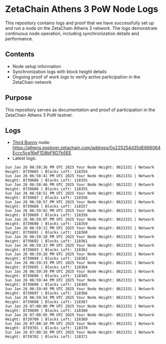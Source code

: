 # ZetaChain Athens 3 PoW Node Logs
This repository contains logs and proof that we have successfully set up and run a node on the ZetaChain Athens 3 network. The logs demonstrate continuous node operation, including synchronization details and performance.

## Contents
- Node setup information
- Synchronization logs with block height details
- Ongoing proof of work logs to verify active participation in the ZetaChain network

## Purpose
This repository serves as documentation and proof of participation in the ZetaChain Athens 3 PoW testnet.

## Logs

- [Third Bunny](https://thirdbunny.xyz/) node: https://athens.explorer.zetachain.com/address/0x225254d35dE666064Eccc5ce16eF1D8bF8D7b5EE
- Latest logs:
```
Sun Jan 26 06:58:36 PM UTC 2025 Your Node Height: 8621331 | Network Height: 8739685 | Blocks Left: 118354
Sun Jan 26 06:58:41 PM UTC 2025 Your Node Height: 8621331 | Network Height: 8739686 | Blocks Left: 118355
Sun Jan 26 06:58:46 PM UTC 2025 Your Node Height: 8621331 | Network Height: 8739686 | Blocks Left: 118355
Sun Jan 26 06:58:51 PM UTC 2025 Your Node Height: 8621331 | Network Height: 8739687 | Blocks Left: 118356
Sun Jan 26 06:58:57 PM UTC 2025 Your Node Height: 8621331 | Network Height: 8739688 | Blocks Left: 118357
Sun Jan 26 06:59:02 PM UTC 2025 Your Node Height: 8621331 | Network Height: 8739689 | Blocks Left: 118358
Sun Jan 26 06:59:07 PM UTC 2025 Your Node Height: 8621331 | Network Height: 8739690 | Blocks Left: 118359
Sun Jan 26 06:59:12 PM UTC 2025 Your Node Height: 8621331 | Network Height: 8739691 | Blocks Left: 118360
Sun Jan 26 06:59:18 PM UTC 2025 Your Node Height: 8621331 | Network Height: 8739692 | Blocks Left: 118361
Sun Jan 26 06:59:23 PM UTC 2025 Your Node Height: 8621331 | Network Height: 8739693 | Blocks Left: 118362
Sun Jan 26 06:59:28 PM UTC 2025 Your Node Height: 8621331 | Network Height: 8739694 | Blocks Left: 118363
Sun Jan 26 06:59:33 PM UTC 2025 Your Node Height: 8621331 | Network Height: 8739695 | Blocks Left: 118364
Sun Jan 26 06:59:39 PM UTC 2025 Your Node Height: 8621331 | Network Height: 8739696 | Blocks Left: 118365
Sun Jan 26 06:59:44 PM UTC 2025 Your Node Height: 8621331 | Network Height: 8739696 | Blocks Left: 118365
Sun Jan 26 06:59:49 PM UTC 2025 Your Node Height: 8621331 | Network Height: 8739697 | Blocks Left: 118366
Sun Jan 26 06:59:54 PM UTC 2025 Your Node Height: 8621331 | Network Height: 8739698 | Blocks Left: 118367
Sun Jan 26 07:00:00 PM UTC 2025 Your Node Height: 8621331 | Network Height: 8739699 | Blocks Left: 118368
Sun Jan 26 07:00:05 PM UTC 2025 Your Node Height: 8621331 | Network Height: 8739700 | Blocks Left: 118369
Sun Jan 26 07:00:10 PM UTC 2025 Your Node Height: 8621331 | Network Height: 8739701 | Blocks Left: 118370
Sun Jan 26 07:00:16 PM UTC 2025 Your Node Height: 8621331 | Network Height: 8739702 | Blocks Left: 118371
```
